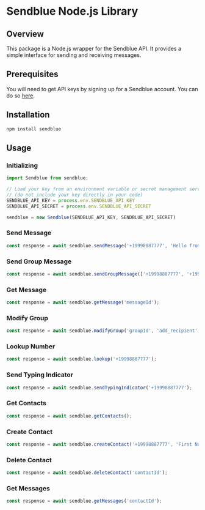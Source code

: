 # Sendblue Node.js Library

## Overview

This package is a Node.js wrapper for the Sendblue API. It provides a simple interface for sending and receiving messages.

## Prerequisites

You will need to get API keys by signing up for a Sendblue account. You can do so [here](https://sendblue.co/).

## Installation

```bash
npm install sendblue
```

## Usage

### Initializing

```js
import Sendblue from sendblue;

// Load your key from an environment variable or secret management service
// (do not include your key directly in your code)
SENDBLUE_API_KEY = process.env.SENDBLUE_API_KEY
SENDBLUE_API_SECRET = process.env.SENDBLUE_API_SECRET

sendblue = new Sendblue(SENDBLUE_API_KEY, SENDBLUE_API_SECRET)
```

### Send Message

```js
const response = await sendblue.sendMessage('+19998887777', 'Hello from Sendblue!', 'invisible', 'https://source.unsplash.com/random.png', 'https://example.com/callback');
```

### Send Group Message

```js
const response = await sendblue.sendGroupMessage(['+19998887777', '+19998887778'], 'Hello from Sendblue!', 'invisible', 'https://source.unsplash.com/random.png', 'https://example.com/callback');
```

### Get Message

```js
const response = await sendblue.getMessage('messageId');
```

### Modify Group

```js
const response = await sendblue.modifyGroup('groupId', 'add_recipient', '+19998887777');
```

### Lookup Number

```js
const response = await sendblue.lookup('+19998887777');
```

### Send Typing Indicator

```js
const response = await sendblue.sendTypingIndicator('+19998887777');
```

### Get Contacts

```js
const response = await sendblue.getContacts();
```

### Create Contact

```js
const response = await sendblue.createContact('+19998887777', 'First Name', 'Last Name', 'Company Name');
```

### Delete Contact

```js
const response = await sendblue.deleteContact('contactId');
```

### Get Messages

```js
const response = await sendblue.getMessages('contactId');
```